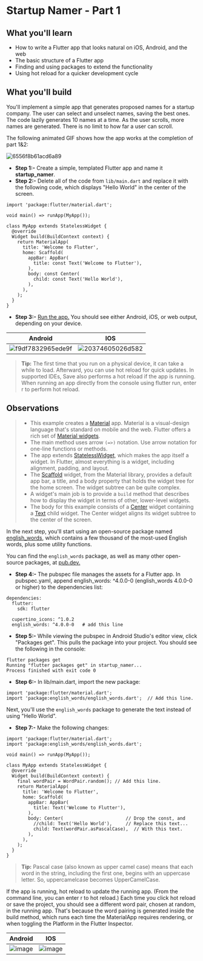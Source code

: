 # Startup Namer - Part 1

## What you'll learn

- How to write a Flutter app that looks natural on iOS, Android, and the web
- The basic structure of a Flutter app
- Finding and using packages to extend the functionality
- Using hot reload for a quicker development cycle

## What you'll build

You'll implement a simple app that generates proposed names for a startup company. The user can select and unselect names, saving the best ones. The code lazily generates 10 names at a time. As the user scrolls, more names are generated. There is no limit to how far a user can scroll.

The following animated GIF shows how the app works at the completion of part 1&2:

![6556f8b61acd6a89](https://user-images.githubusercontent.com/49060283/112726269-7cd6d680-8f42-11eb-8548-ab99ec93e462.gif)


- **Step 1:-** Create a simple, templated Flutter app and name it **startup_namer**.
- **Step 2:-** Delete all of the code from `lib/main.dart` and replace it with the following code, which displays "Hello World" in the center of the screen.

```
import 'package:flutter/material.dart';

void main() => runApp(MyApp());

class MyApp extends StatelessWidget {
  @override
  Widget build(BuildContext context) {
    return MaterialApp(
      title: 'Welcome to Flutter',
      home: Scaffold(
        appBar: AppBar(
          title: const Text('Welcome to Flutter'),
        ),
        body: const Center(
          child: const Text('Hello World'),
        ),
      ),
    );
  }
}
```

- **Step 3:-** [Run the app.](flutter.dev/docs/get-started/test-drive#androidstudio) You should see either Android, iOS, or web output, depending on your device.


Android | IOS
------------ | -------------
![f9df7832965ede9f](https://user-images.githubusercontent.com/49060283/112729138-a991ea80-8f50-11eb-83a1-e10bc7b828c0.png) | ![20374605026d582](https://user-images.githubusercontent.com/49060283/112726817-55353d80-8f45-11eb-96f7-6adbeb993c07.png)


>**Tip:** The first time that you run on a physical device, it can take a while to load. Afterward, you can use hot reload for quick updates. In supported IDEs, Save also performs a hot reload if the app is running. When running an app directly from the console using flutter run, enter r to perform hot reload.


## Observations 

> - This example creates a [Material](https://material.io/design/) app. Material is a visual-design language that's standard on mobile and the web. Flutter offers a rich set of [Material widgets](https://flutter.dev/docs/development/ui/widgets/material).
> - The main method uses arrow `(=>)` notation. Use arrow notation for one-line functions or methods.
> - The app extends [StatelessWidget](https://flutter.dev/docs/development/ui/interactive#stateful-and-stateless-widgets), which makes the app itself a widget. In Flutter, almost everything is a widget, including alignment, padding, and layout.
> - The [Scaffold](https://api.flutter.dev/flutter/material/Scaffold-class.html) widget, from the Material library, provides a default app bar, a title, and a body property that holds the widget tree for the home screen. The widget subtree can be quite complex.
> - A widget's main job is to provide a `build` method that describes how to display the widget in terms of other, lower-level widgets.
> - The body for this example consists of a [Center](https://api.flutter.dev/flutter/widgets/Center-class.html) widget containing a [Text](https://api.flutter.dev/flutter/widgets/Text-class.html) child widget. The Center widget aligns its widget subtree to the center of the screen.


In the next step, you'll start using an open-source package named [english_words](https://pub.dev/packages/english_words), which contains a few thousand of the most-used English words, plus some utility functions.

You can find the `english_words` package, as well as many other open-source packages, at [pub.dev.](https://pub.dev/)

- **Step 4:-** The pubspec file manages the assets for a Flutter app. In pubspec.yaml, append english_words: ^4.0.0-0 (english_words 4.0.0-0 or higher) to the dependencies list:

```
dependencies:
  flutter:
    sdk: flutter

  cupertino_icons: ^1.0.2
  english_words: ^4.0.0-0   # add this line
  ```

- **Step 5:-** While viewing the pubspec in Android Studio's editor view, click "Packages get". This pulls the package into your project. You should see the following in the console:

```
flutter packages get
Running "flutter packages get" in startup_namer...
Process finished with exit code 0
```

- **Step 6:-** In lib/main.dart, import the new package:

```
import 'package:flutter/material.dart';
import 'package:english_words/english_words.dart';  // Add this line.
```

Next, you'll use the `english_words` package to generate the text instead of using "Hello World".

- **Step 7:-** Make the following changes:

```
import 'package:flutter/material.dart';
import 'package:english_words/english_words.dart';

void main() => runApp(MyApp());

class MyApp extends StatelessWidget {
  @override
  Widget build(BuildContext context) {
    final wordPair = WordPair.random(); // Add this line.
    return MaterialApp(
      title: 'Welcome to Flutter',
      home: Scaffold(
        appBar: AppBar(
          title: Text('Welcome to Flutter'),
        ),
        body: Center(                       // Drop the const, and
          //child: Text('Hello World'),     // Replace this text...
          child: Text(wordPair.asPascalCase),  // With this text.
        ),
      ),
    );
  }
}
```


>**Tip:** Pascal case (also known as upper camel case) means that each word in the string, including the first one, begins with an uppercase letter. So, uppercamelcase becomes UpperCamelCase.


If the app is running, hot reload to update the running app. (From the command line, you can enter r to hot reload.) Each time you click hot reload or save the project, you should see a different word pair, chosen at random, in the running app. That's because the word pairing is generated inside the build method, which runs each time the MaterialApp requires rendering, or when toggling the Platform in the Flutter Inspector.


Android | IOS
------------ | -------------
![image](https://user-images.githubusercontent.com/49060283/112730198-3ee3ad80-8f56-11eb-927d-a2df10c29431.png) | ![image](https://user-images.githubusercontent.com/49060283/112730232-6b97c500-8f56-11eb-8f05-1e81f751f032.png)

